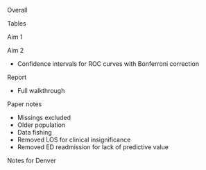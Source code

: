 Overall

Tables

Aim 1


Aim 2
- Confidence intervals for ROC curves with Bonferroni correction

Report
- Full walkthrough
  
Paper notes
- Missings excluded
- Older population
- Data fishing
- Removed LOS for clinical insignificance
- Removed ED readmission for lack of predictive value

Notes for Denver
